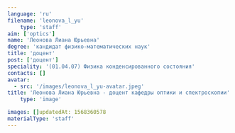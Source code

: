 ```yaml
---
language: 'ru'
filename: 'leonova_l_yu'
    type: 'staff'
aim: ['optics']
name: 'Леонова Лиана Юрьевна'
degree: 'кандидат физико-математических наук'
title: 'доцент'
post: ['доцент']
speciality: '(01.04.07) Физика конденсированного состояния'
contacts: []
avatar:
  - src: '/images/leonova_l_yu-avatar.jpeg'
title: 'Леонова Лиана Юрьевна - доцент кафедры оптики и спектроскопии'
    type: 'image'

images: []updatedAt: 1568360578
materialType: 'staff'
---
```


